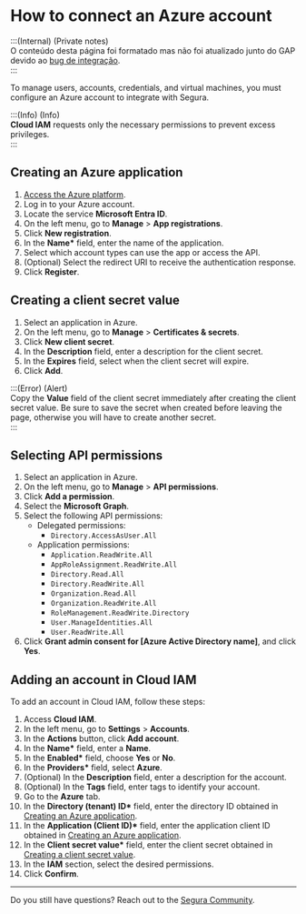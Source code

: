 # How to connect an Azure account

:::(Internal) (Private notes)\
O conteúdo desta página foi formatado mas não foi atualizado junto do GAP devido ao [bug de integração](https://mt4.atlassian.net/browse/SSGR-3305).\
:::

To manage users, accounts, credentials, and virtual machines, you must configure an Azure account to integrate with Segura.

:::(Info) (Info)\
&#x20;**Cloud IAM** requests only the necessary permissions to prevent excess privileges.\
:::

## Creating an Azure application

1. [Access the Azure platform](https://portal.azure.com/).
2. Log in to your Azure account.
3. Locate the service **Microsoft Entra ID**.
4. On the left menu, go to **Manage** > **App registrations**.
5. Click **New registration**.
6. In the **Name\*** field, enter the name of the application.
7. Select which account types can use the app or access the API.
8. (Optional) Select the redirect URI to receive the authentication response.
9. Click **Register**.

## Creating a client secret value

1. Select an application in Azure.
2. On the left menu, go to **Manage** > **Certificates & secrets**.
3. Click **New client secret**.
4. In the **Description** field, enter a description for the client secret.
5. In the **Expires** field, select when the client secret will expire.
6. Click **Add**.

:::(Error) (Alert)\
Copy the **Value** field of the client secret immediately after creating the client secret value. Be sure to save the secret when created before leaving the page, otherwise you will have to create another secret.\
:::

## Selecting API permissions

1. Select an application in Azure.
2. On the left menu, go to **Manage** > **API permissions**.
3. Click **Add a permission**.
4. Select the **Microsoft Graph**.
5. Select the following API permissions:
   * Delegated permissions:
     * `Directory.AccessAsUser.All`
   * Application permissions:
     * `Application.ReadWrite.All`
     * `AppRoleAssignment.ReadWrite.All`
     * `Directory.Read.All`
     * `Directory.ReadWrite.All`
     * `Organization.Read.All`
     * `Organization.ReadWrite.All`
     * `RoleManagement.ReadWrite.Directory`
     * `User.ManageIdentities.All`
     * `User.ReadWrite.All`
6. Click **Grant admin consent for \[Azure Active Directory name]**, and click **Yes**.

## Adding an account in Cloud IAM

To add an account in Cloud IAM, follow these steps:

1. Access **Cloud IAM**.
2. In the left menu, go to **Settings** > **Accounts**.
3. In the **Actions** button, click **Add account**.
4. In the **Name\*** field, enter a **Name**.
5. In the **Enabled\*** field, choose **Yes** or **No**.
6. In the **Providers\*** field, select **Azure**.
7. (Optional) In the **Description** field, enter a description for the account.
8. (Optional) In the **Tags** field, enter tags to identify your account.
9. Go to the **Azure** tab.
10. In the **Directory (tenant) ID\*** field, enter the directory ID obtained in [Creating an Azure application](../../../../v4/docs/cloud-iam-connect-an-azure-account/#creating-an-azure-application).
11. In the **Application (Client ID)\*** field, enter the application client ID obtained in [Creating an Azure application](../../../../v4/docs/cloud-iam-connect-an-azure-account/#creating-an-azure-application).
12. In the **Client secret value\*** field, enter the client secret obtained in [Creating a client secret value](../../../../v4/docs/cloud-iam-connect-an-azure-account/#creating-a-client-secret-value).
13. In the **IAM** section, select the desired permissions.
14. Click **Confirm**.

***

Do you still have questions? Reach out to the [Segura Community](https://community.segura.io/).
